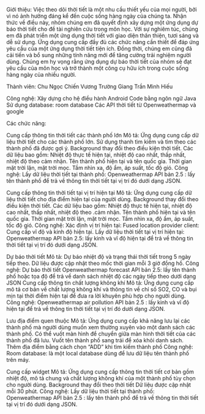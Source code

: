 Giới thiệu:
Việc theo dõi thời tiết là một nhu cầu thiết yếu của mọi người, bởi vì nó ảnh hưởng đáng kể đến cuộc sống hàng ngày của chúng ta. Nhận thức về điều này, nhóm chúng em đã quyết định xây dựng một ứng dụng dự báo thời tiết cho đề tài nghiên cứu trong môn học.
Với sự nghiêm túc, chúng em đã phát triển một ứng dụng thời tiết với giao diện thân thiện, tươi sáng và dễ sử dụng. Ứng dụng cung cấp đầy đủ các chức năng cần thiết để đáp ứng yêu cầu của một ứng dụng thời tiết tiện ích. Đồng thời, chúng em cũng đã cải tiến và bổ sung những tính năng mới để tăng cường trải nghiệm người dùng.
Chúng em hy vọng rằng ứng dụng dự báo thời tiết của nhóm sẽ đạt yêu cầu của môn học và trở thành một công cụ hữu ích trong cuộc sống hàng ngày của nhiều người.

Thành viên:
Chu Ngọc Chiến
Vương Trường Giang
Trần Minh Hiếu

Công nghệ:
Xây dựng cho hệ điều hành Android
Code bằng ngôn ngữ Java
Sử dụng database: room database
Các API thời tiết từ Openweathermap và google

Các chức năng:

Cung cấp thông tin thời tiết các thành phố lớn
Mô tả:
Ứng dụng cung cấp dữ liệu thời tiết cho các thành phố lớn.
Sử dụng thanh tìm kiếm và tìm theo các thành phố đã được gợi ý.
Background thay đổi theo điều kiện thời tiết.
Các dữ liệu bao gồm:
Nhiệt độ thực tế hiện tại, nhiệt độ cao nhất, thấp nhất, nhiệt độ theo cảm nhận.
Tên thành phố hiện tại và tên quốc gia.
Thời gian mặt trời lặn, mặt trời mọc.
Tầm nhìn xa, độ ẩm, áp suất, tốc độ gió.
Công nghệ:
Lấy dữ liệu thời tiết tại thành phố:
Openweathermap API bản 2.5 : lấy tên thành phố để trả về thông tin thời tiết tại vị trí đó dưới dạng JSON.

Cung cấp thông tin thời tiết tại vị trí hiện tại
Mô tả: 
Ứng dụng cung cấp dữ liệu thời tiết cho địa điểm hiện tại của người dùng.
Background thay đổi theo điều kiện thời tiết.
Các dữ liệu bao gồm:
Nhiệt độ thực tế hiện tại, nhiệt độ cao nhất, thấp nhất, nhiệt độ theo .cảm nhận.
Tên thành phố hiện tại và tên quốc gia.
Thời gian mặt trời lặn, mặt trời mọc.
Tầm nhìn xa, độ ẩm, áp suất, tốc độ gió.
	Công nghệ:
Xác định vị trí hiện tại:
Fused location provider client: Cung cấp vĩ độ và kinh độ hiện tại.
Lấy dữ liệu thời tiết tại vị trí hiện tại:
Openweathermap API bản 2.5: lấy kinh và vĩ độ hiện tại để trả về thông tin thời tiết tại vị trí đó dưới dạng JSON.

Dự báo thời tiết
	Mô tả:
Dự báo nhiệt độ và trạng thái thời tiết trong 5 ngày tiếp theo.
Dữ liệu được cập nhật theo mốc thời gian mỗi 3 giờ đồng hồ.
Công nghệ:
Dự báo thời tiết
Openweathermap forecast API bản 2.5: lấy tên thành phố hoặc tọa độ để trả về danh sách nhiệt độ các ngày tiếp theo dưới dạng JSON
Cung cấp thông tin chất lượng không khí
	Mô tả:
Ứng dụng cung cấp mô tả cơ bản về chất lượng không khí và thông tin về chỉ số SO2, CO và bụi mịn tại thời điểm hiện tại để đưa ra lời khuyên phù hợp cho người dùng.
	Công nghệ:
Openweathermap air pollution API bản 2.5 : lấy kinh và vĩ độ hiện tại để trả về thông tin thời tiết tại vị trí đó dưới dạng JSON.

Lưu địa điểm quen thuộc
Mô tả:
Ứng dụng cung cấp khả năng lưu lại các thành phố mà người dùng muốn xem thường xuyên vào một danh sách các thành phố.
Có thể vuốt màn hình để chuyển giữa màn hình thời tiết của các thành phố đã lưu.
Vuốt tên thành phố sang trái để xóa khỏi danh sách.
Thêm địa điểm bằng cách chọn “ADD” khi tìm kiếm thành phố
Công nghệ: 
Room database: là một local database dùng để lưu dữ liệu tên thành phố trên máy.

Cung cấp widget
Mô tả:
Ứng dụng cung cấp thông tin thời tiết cơ bản gồm nhiệt độ, mô tả chung và chất lượng không khí của một thành phố tùy chọn cho người dùng.
Background thay đổi theo thời tiết
Dữ liệu được cập nhật mỗi 30 phút.
	Công nghệ:
   Lấy dữ liệu thời tiết tại thành phố:
Openweathermap API bản 2.5 : lấy tên thành phố để trả về thông tin thời tiết tại vị trí đó dưới dạng JSON.






